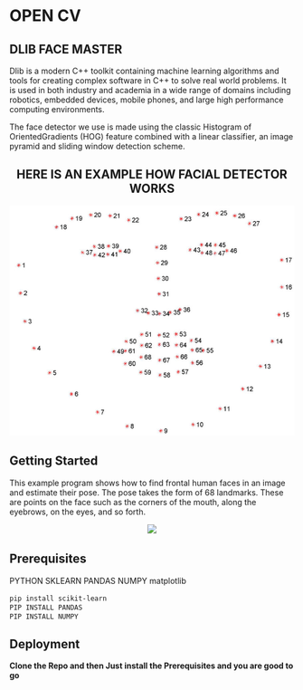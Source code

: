 # OPEN CV
## DLIB FACE MASTER

Dlib is a modern C++ toolkit containing machine learning algorithms and tools for creating complex software in C++ to solve real world problems. It is used in both industry and academia in a wide range of domains including robotics, embedded devices, mobile phones, and large high performance computing environments.

The face detector we use is made using the classic Histogram of OrientedGradients (HOG) feature combined with a linear classifier, an image pyramid and sliding window detection scheme.

<div align="center">
<h2>HERE IS AN EXAMPLE HOW FACIAL DETECTOR WORKS</h2>
</div>

<p align="center">
  <img src="Examples/landmarks.png">
</p>

## Getting Started 

This example program shows how to find frontal human faces in an image and estimate their pose.  The pose takes the form of 68 landmarks.  These are points on the face such as the corners of the mouth, along the eyebrows, on the eyes, and so forth.


<p align="center">
  <img src="Examples/svm3.gif">
</p>


## Prerequisites

PYTHON
SKLEARN
PANDAS
NUMPY
matplotlib
```
pip install scikit-learn
PIP INSTALL PANDAS
PIP INSTALL NUMPY
```

## Deployment

**Clone the Repo and then Just install the Prerequisites and you are good to go**

